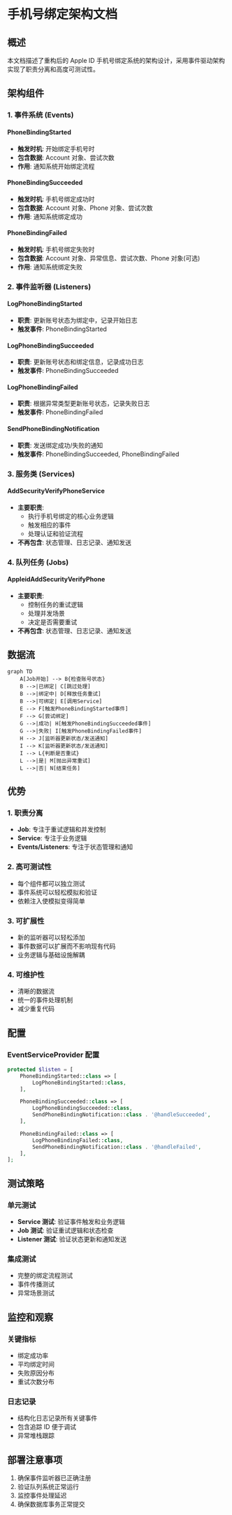 # 手机号绑定架构文档

## 概述

本文档描述了重构后的 Apple ID 手机号绑定系统的架构设计，采用事件驱动架构实现了职责分离和高度可测试性。

## 架构组件

### 1. 事件系统 (Events)

#### PhoneBindingStarted

-   **触发时机**: 开始绑定手机号时
-   **包含数据**: Account 对象、尝试次数
-   **作用**: 通知系统开始绑定流程

#### PhoneBindingSucceeded

-   **触发时机**: 手机号绑定成功时
-   **包含数据**: Account 对象、Phone 对象、尝试次数
-   **作用**: 通知系统绑定成功

#### PhoneBindingFailed

-   **触发时机**: 手机号绑定失败时
-   **包含数据**: Account 对象、异常信息、尝试次数、Phone 对象(可选)
-   **作用**: 通知系统绑定失败

### 2. 事件监听器 (Listeners)

#### LogPhoneBindingStarted

-   **职责**: 更新账号状态为绑定中，记录开始日志
-   **触发事件**: PhoneBindingStarted

#### LogPhoneBindingSucceeded

-   **职责**: 更新账号状态和绑定信息，记录成功日志
-   **触发事件**: PhoneBindingSucceeded

#### LogPhoneBindingFailed

-   **职责**: 根据异常类型更新账号状态，记录失败日志
-   **触发事件**: PhoneBindingFailed

#### SendPhoneBindingNotification

-   **职责**: 发送绑定成功/失败的通知
-   **触发事件**: PhoneBindingSucceeded, PhoneBindingFailed

### 3. 服务类 (Services)

#### AddSecurityVerifyPhoneService

-   **主要职责**:
    -   执行手机号绑定的核心业务逻辑
    -   触发相应的事件
    -   处理认证和验证流程
-   **不再包含**: 状态管理、日志记录、通知发送

### 4. 队列任务 (Jobs)

#### AppleidAddSecurityVerifyPhone

-   **主要职责**:
    -   控制任务的重试逻辑
    -   处理并发场景
    -   决定是否需要重试
-   **不再包含**: 状态管理、日志记录、通知发送

## 数据流

```mermaid
graph TD
    A[Job开始] --> B{检查账号状态}
    B -->|已绑定| C[跳过处理]
    B -->|绑定中| D[释放任务重试]
    B -->|可绑定| E[调用Service]
    E --> F[触发PhoneBindingStarted事件]
    F --> G[尝试绑定]
    G -->|成功| H[触发PhoneBindingSucceeded事件]
    G -->|失败| I[触发PhoneBindingFailed事件]
    H --> J[监听器更新状态/发送通知]
    I --> K[监听器更新状态/发送通知]
    I --> L{判断是否重试}
    L -->|是| M[抛出异常重试]
    L -->|否| N[结束任务]
```

## 优势

### 1. 职责分离

-   **Job**: 专注于重试逻辑和并发控制
-   **Service**: 专注于业务逻辑
-   **Events/Listeners**: 专注于状态管理和通知

### 2. 高可测试性

-   每个组件都可以独立测试
-   事件系统可以轻松模拟和验证
-   依赖注入使模拟变得简单

### 3. 可扩展性

-   新的监听器可以轻松添加
-   事件数据可以扩展而不影响现有代码
-   业务逻辑与基础设施解耦

### 4. 可维护性

-   清晰的数据流
-   统一的事件处理机制
-   减少重复代码

## 配置

### EventServiceProvider 配置

```php
protected $listen = [
    PhoneBindingStarted::class => [
        LogPhoneBindingStarted::class,
    ],

    PhoneBindingSucceeded::class => [
        LogPhoneBindingSucceeded::class,
        SendPhoneBindingNotification::class . '@handleSucceeded',
    ],

    PhoneBindingFailed::class => [
        LogPhoneBindingFailed::class,
        SendPhoneBindingNotification::class . '@handleFailed',
    ],
];
```

## 测试策略

### 单元测试

-   **Service 测试**: 验证事件触发和业务逻辑
-   **Job 测试**: 验证重试逻辑和状态检查
-   **Listener 测试**: 验证状态更新和通知发送

### 集成测试

-   完整的绑定流程测试
-   事件传播测试
-   异常场景测试

## 监控和观察

### 关键指标

-   绑定成功率
-   平均绑定时间
-   失败原因分布
-   重试次数分布

### 日志记录

-   结构化日志记录所有关键事件
-   包含追踪 ID 便于调试
-   异常堆栈跟踪

## 部署注意事项

1. 确保事件监听器已正确注册
2. 验证队列系统正常运行
3. 监控事件处理延迟
4. 确保数据库事务正常提交
